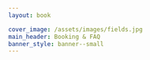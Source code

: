 ```yaml
---
layout: book

cover_image: /assets/images/fields.jpg
main_header: Booking & FAQ
banner_style: banner--small
---
```

